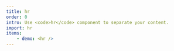 ```yaml
---
title: hr
order: 0
intro: Use <code>hr</code> component to separate your content.
import: hr
items:
    - demo: <hr />
---
```


